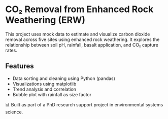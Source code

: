 # CO₂ Removal from Enhanced Rock Weathering (ERW)

This project uses mock data to estimate and visualize carbon dioxide removal across five sites using enhanced rock weathering. It explores the relationship between soil pH, rainfall, basalt application, and CO₂ capture rates.

## Features
- Data sorting and cleaning using Python (pandas)
- Visualizations using matplotlib
- Trend analysis and correlation
- Bubble plot with rainfall as size factor

📊 Built as part of a PhD research support project in environmental systems science.
